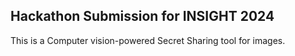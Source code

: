 ## Hackathon Submission for INSIGHT 2024
This is a Computer vision-powered Secret Sharing tool for images.
